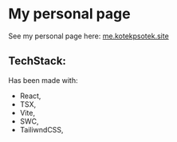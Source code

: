 # My personal page
See my personal page here: [me.kotekpsotek.site](http://me.kotekpsotek.site)

## TechStack:
Has been made with:
  - React,
  - TSX,
  - Vite,
  - SWC,
  - TailiwndCSS,